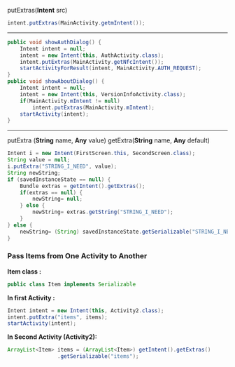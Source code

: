 
putExtras(**Intent** src)

```java
intent.putExtras(MainActivity.getmIntent());
```
-------------------------

```java
public void showAuthDialog() {  
	Intent intent = null;  
	intent = new Intent(this, AuthActivity.class);  
	intent.putExtras(MainActivity.getNfcIntent());  
	startActivityForResult(intent, MainActivity.AUTH_REQUEST);  
}
public void showAboutDialog() {  
	Intent intent = null;  
	intent = new Intent(this, VersionInfoActivity.class);  
	if(MainActivity.mIntent != null)  
		intent.putExtras(MainActivity.mIntent);  
	startActivity(intent);  
}
```
-------------------------

putExtra (**String** name, **Any** value)
getExtra(**String** name, **Any** default)

```java
Intent i = new Intent(FirstScreen.this, SecondScreen.class);   
String value = null;
i.putExtra("STRING_I_NEED", value);
String newString;
if (savedInstanceState == null) {
	Bundle extras = getIntent().getExtras();
	if(extras == null) {
		newString= null;
	} else {
		newString= extras.getString("STRING_I_NEED");
	}
} else {
	newString= (String) savedInstanceState.getSerializable("STRING_I_NEED");
}
``` 



### Pass Items from One Activity to Another
**Item class :**
```java
public class Item implements Serializable
```
**In first Activity :**

```java
Intent intent = new Intent(this, Activity2.class);
intent.putExtra("items", items);
startActivity(intent);
```
**In Second Activity (Activity2):**

```java
ArrayList<Item> items = (ArrayList<Item>) getIntent().getExtras()
                .getSerializable("items");
```
<!--stackedit_data:
eyJoaXN0b3J5IjpbMTQzNjIzOTA0LDEzMTEwODA2OSw3NjM2NT
Y2ODJdfQ==
-->